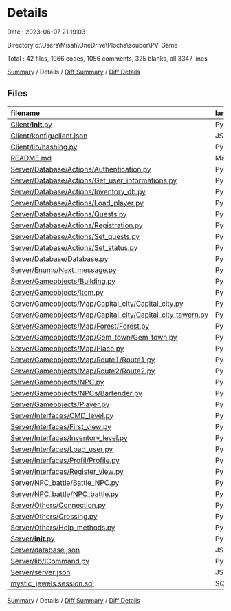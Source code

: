 # Details

Date : 2023-06-07 21:19:03

Directory c:\\Users\\Misah\\OneDrive\\Plocha\\soubor\\PV-Game

Total : 42 files,  1966 codes, 1056 comments, 325 blanks, all 3347 lines

[Summary](results.md) / Details / [Diff Summary](diff.md) / [Diff Details](diff-details.md)

## Files
| filename | language | code | comment | blank | total |
| :--- | :--- | ---: | ---: | ---: | ---: |
| [Client/__init__.py](/Client/__init__.py) | Python | 119 | 1 | 14 | 134 |
| [Client/konfig/client.json](/Client/konfig/client.json) | JSON | 6 | 0 | 0 | 6 |
| [Client/lib/hashing.py](/Client/lib/hashing.py) | Python | 5 | 0 | 1 | 6 |
| [README.md](/README.md) | Markdown | 79 | 0 | 22 | 101 |
| [Server/Database/Actions/Authentication.py](/Server/Database/Actions/Authentication.py) | Python | 32 | 47 | 4 | 83 |
| [Server/Database/Actions/Get_user_informations.py](/Server/Database/Actions/Get_user_informations.py) | Python | 17 | 32 | 2 | 51 |
| [Server/Database/Actions/Inventory_db.py](/Server/Database/Actions/Inventory_db.py) | Python | 49 | 115 | 7 | 171 |
| [Server/Database/Actions/Load_player.py](/Server/Database/Actions/Load_player.py) | Python | 24 | 52 | 3 | 79 |
| [Server/Database/Actions/Quests.py](/Server/Database/Actions/Quests.py) | Python | 10 | 19 | 1 | 30 |
| [Server/Database/Actions/Registration.py](/Server/Database/Actions/Registration.py) | Python | 30 | 61 | 4 | 95 |
| [Server/Database/Actions/Set_quests.py](/Server/Database/Actions/Set_quests.py) | Python | 8 | 15 | 1 | 24 |
| [Server/Database/Actions/Set_status.py](/Server/Database/Actions/Set_status.py) | Python | 30 | 62 | 4 | 96 |
| [Server/Database/Database.py](/Server/Database/Database.py) | Python | 11 | 8 | 2 | 21 |
| [Server/Enums/Next_message.py](/Server/Enums/Next_message.py) | Python | 4 | 3 | 1 | 8 |
| [Server/Gameobjects/Building.py](/Server/Gameobjects/Building.py) | Python | 111 | 58 | 26 | 195 |
| [Server/Gameobjects/Item.py](/Server/Gameobjects/Item.py) | Python | 14 | 32 | 4 | 50 |
| [Server/Gameobjects/Map/Capital_city/Capital_city.py](/Server/Gameobjects/Map/Capital_city/Capital_city.py) | Python | 57 | 3 | 10 | 70 |
| [Server/Gameobjects/Map/Capital_city/Capital_city_tawern.py](/Server/Gameobjects/Map/Capital_city/Capital_city_tawern.py) | Python | 18 | 0 | 4 | 22 |
| [Server/Gameobjects/Map/Forest/Forest.py](/Server/Gameobjects/Map/Forest/Forest.py) | Python | 29 | 0 | 3 | 32 |
| [Server/Gameobjects/Map/Gem_town/Gem_town.py](/Server/Gameobjects/Map/Gem_town/Gem_town.py) | Python | 19 | 0 | 2 | 21 |
| [Server/Gameobjects/Map/Place.py](/Server/Gameobjects/Map/Place.py) | Python | 145 | 0 | 31 | 176 |
| [Server/Gameobjects/Map/Route1/Route1.py](/Server/Gameobjects/Map/Route1/Route1.py) | Python | 21 | 0 | 3 | 24 |
| [Server/Gameobjects/Map/Route2/Route2.py](/Server/Gameobjects/Map/Route2/Route2.py) | Python | 20 | 0 | 2 | 22 |
| [Server/Gameobjects/NPC.py](/Server/Gameobjects/NPC.py) | Python | 10 | 14 | 2 | 26 |
| [Server/Gameobjects/NPCs/Bartender.py](/Server/Gameobjects/NPCs/Bartender.py) | Python | 84 | 0 | 12 | 96 |
| [Server/Gameobjects/Player.py](/Server/Gameobjects/Player.py) | Python | 103 | 95 | 11 | 209 |
| [Server/Interfaces/CMD_level.py](/Server/Interfaces/CMD_level.py) | Python | 29 | 26 | 9 | 64 |
| [Server/Interfaces/First_view.py](/Server/Interfaces/First_view.py) | Python | 87 | 57 | 19 | 163 |
| [Server/Interfaces/Inventory_level.py](/Server/Interfaces/Inventory_level.py) | Python | 243 | 74 | 28 | 345 |
| [Server/Interfaces/Load_user.py](/Server/Interfaces/Load_user.py) | Python | 31 | 11 | 2 | 44 |
| [Server/Interfaces/Profil/Profile.py](/Server/Interfaces/Profil/Profile.py) | Python | 116 | 52 | 20 | 188 |
| [Server/Interfaces/Register_view.py](/Server/Interfaces/Register_view.py) | Python | 166 | 55 | 27 | 248 |
| [Server/NPC_battle/Battle_NPC.py](/Server/NPC_battle/Battle_NPC.py) | Python | 6 | 0 | 1 | 7 |
| [Server/NPC_battle/NPC_battle.py](/Server/NPC_battle/NPC_battle.py) | Python | 80 | 32 | 17 | 129 |
| [Server/Others/Connection.py](/Server/Others/Connection.py) | Python | 50 | 42 | 9 | 101 |
| [Server/Others/Crossing.py](/Server/Others/Crossing.py) | Python | 16 | 40 | 5 | 61 |
| [Server/Others/Help_methods.py](/Server/Others/Help_methods.py) | Python | 8 | 27 | 1 | 36 |
| [Server/__init__.py](/Server/__init__.py) | Python | 63 | 12 | 10 | 85 |
| [Server/database.json](/Server/database.json) | JSON | 5 | 0 | 0 | 5 |
| [Server/lib/ICommand.py](/Server/lib/ICommand.py) | Python | 5 | 11 | 1 | 17 |
| [Server/server.json](/Server/server.json) | JSON | 5 | 0 | 0 | 5 |
| [mystic_jewels.session.sql](/mystic_jewels.session.sql) | SQL | 1 | 0 | 0 | 1 |

[Summary](results.md) / Details / [Diff Summary](diff.md) / [Diff Details](diff-details.md)